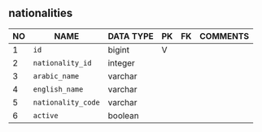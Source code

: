 
nationalities
----------------------------


NO | NAME | DATA TYPE | PK | FK | COMMENTS
---|------|-----------|----|----|-------------------
1|`id` | bigint | V |  | 
2|`nationality_id` | integer |  |  | 
3|`arabic_name` | varchar |  |  | 
4|`english_name` | varchar |  |  | 
5|`nationality_code` | varchar |  |  | 
6|`active` | boolean |  |  | 
